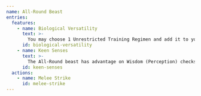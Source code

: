 ```yaml
---
name: All-Round Beast
entries:
  features:
    - name: Biological Versatility
      text: >-
        You may choose 1 Unrestricted Training Regimen and add it to your known Regimens. It does not count towards your total known.
      id: biological-versatility
    - name: Keen Senses
      text: >-
        The All-Round beast has advantage on Wisdom (Perception) checks that have to do with smelling or hearing.
      id: keen-senses
  actions:
    - name: Melee Strike
      id: melee-strike
---
```

